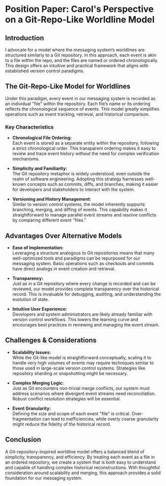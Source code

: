 # Position Paper: Carol's Perspective on a Git-Repo-Like Worldline Model

## Introduction

I advocate for a model where the messaging system’s worldlines are structured similarly to a Git repository. In this approach, each event is akin to a file within the repo, and the files are named or ordered chronologically. This design offers an intuitive and practical framework that aligns with established version control paradigms.

## The Git-Repo-Like Model for Worldlines

Under this paradigm, every event in our messaging system is recorded as an individual "file" within the repository. Each file’s name or its ordering reflects the chronological sequence of events. This model greatly simplifies operations such as event tracking, retrieval, and historical comparison.

### Key Characteristics

- **Chronological File Ordering:**  
  Each event is stored as a separate entity within the repository, following a strict chronological order. This transparent ordering makes it easy to review and trace event history without the need for complex verification mechanisms.

- **Simplicity and Familiarity:**  
  The Git repository metaphor is widely understood, even outside the realm of software engineering. Adopting this strategy harnesses well-known concepts such as commits, diffs, and branches, making it easier for developers and stakeholders to interact with the system.

- **Versioning and History Management:**  
  Similar to version control systems, the model inherently supports branching, merging, and diffing of events. This capability makes it straightforward to manage parallel event streams and resolve conflicts by comparing different event "files."

## Advantages Over Alternative Models

- **Ease of Implementation:**  
  Leveraging a structure analogous to Git repositories means that many well-optimized tools and paradigms can be repurposed for our messaging system. Basic operations such as checkouts and commits have direct analogs in event creation and retrieval.

- **Transparency:**  
  Just as in a Git repository where every change is recorded and can be reviewed, our model provides complete transparency over the historical record. This is invaluable for debugging, auditing, and understanding the evolution of state.

- **Intuitive User Experience:**  
  Developers and system administrators are likely already familiar with version control workflows. This lowers the learning curve and encourages best practices in reviewing and managing the event stream.

## Challenges & Considerations

- **Scalability Issues:**  
  While the Git-like model is straightforward conceptually, scaling it to handle very high volumes of events may require techniques similar to those used in large-scale version control systems. Strategies like repository sharding or snapshotting might be necessary.

- **Complex Merging Logic:**  
  Just as Git encounters non-trivial merge conflicts, our system must address scenarios where divergent event streams need reconciliation. Robust conflict resolution strategies will be essential.

- **Event Granularity:**  
  Defining the size and scope of each event "file" is critical. Over-fragmentation can lead to inefficiencies, while overly coarse granularity might reduce the fidelity of the historical record.

## Conclusion

A Git-repository-inspired worldline model offers a balanced blend of simplicity, transparency, and efficiency. By treating each event as a file in an ordered repository, we create a system that is both easy to understand and capable of handling complex historical reconstructions. With thoughtful consideration around scalability and merging, this approach provides a solid foundation for our messaging system.

